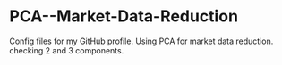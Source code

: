 # PCA--Market-Data-Reduction
Config files for my GitHub profile.
Using PCA for market data reduction. checking 2 and 3 components. 
